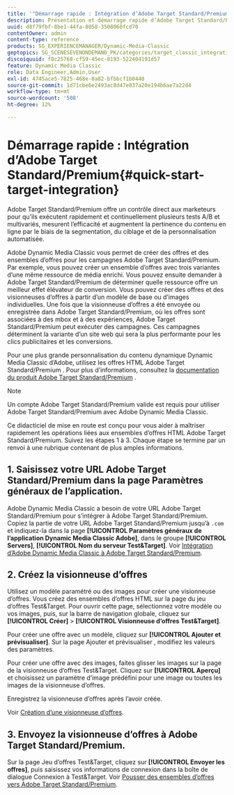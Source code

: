 ```yaml
---
title: '"Démarrage rapide : Intégration d’Adobe Target Standard/Premium"'
description: Présentation et démarrage rapide d’Adobe Target Standard/Premium pour vous aider à maîtriser rapidement les techniques d’intégration d’Adobe Target Standard/Premium.
uuid: d8f79fbf-8be1-44fa-8058-3508060fcd70
contentOwner: admin
content-type: reference
products: SG_EXPERIENCEMANAGER/Dynamic-Media-Classic
geptopics: SG_SCENESEVENONDEMAND_PK/categories/target_classic_integration
discoiquuid: f8c25768-cf59-45ec-8193-522404191d57
feature: Dynamic Media Classic
role: Data Engineer,Admin,User
exl-id: 4745ace5-7825-468e-8a82-bfbbcf1b0440
source-git-commit: 1d71cbe6e2493ac8d47e837a20e194b6ae7a22d4
workflow-type: tm+mt
source-wordcount: '508'
ht-degree: 12%

---
```


# Démarrage rapide : Intégration d’Adobe Target Standard/Premium{#quick-start-target-integration}

Adobe Target Standard/Premium offre un contrôle direct aux marketeurs pour qu’ils exécutent rapidement et continuellement plusieurs tests A/B et multivariés, mesurent l’efficacité et augmentent la pertinence du contenu en ligne par le biais de la segmentation, du ciblage et de la personnalisation automatisée.

Adobe Dynamic Media Classic vous permet de créer des offres et des ensembles d’offres pour les campagnes Adobe Target Standard/Premium. Par exemple, vous pouvez créer un ensemble d’offres avec trois variantes d’une même ressource de média enrichi. Vous pouvez ensuite demander à Adobe Target Standard/Premium de déterminer quelle ressource offre un meilleur effet élévateur de conversion. Vous pouvez créer des offres et des visionneuses d’offres à partir d’un modèle de base ou d’images individuelles. Une fois que la visionneuse d’offres a été envoyée ou enregistrée dans Adobe Target Standard/Premium, où les offres sont associées à des mbox et à des expériences, Adobe Target Standard/Premium peut exécuter des campagnes. Ces campagnes déterminent la variante d’un site web qui sera la plus performante pour les clics publicitaires et les conversions.

Pour une plus grande personnalisation du contenu dynamique Dynamic Media Classic d’Adobe, utilisez les offres HTML Adobe Target Standard/Premium . Pour plus d’informations, consultez la [documentation du produit Adobe Target Standard/Premium](https://experienceleague.adobe.com/docs/target.html) .

>[!NOTE]
>
>Un compte Adobe Target Standard/Premium valide est requis pour utiliser Adobe Target Standard/Premium avec Adobe Dynamic Media Classic.

Ce didacticiel de mise en route est conçu pour vous aider à maîtriser rapidement les opérations liées aux ensembles d’offres HTML Adobe Target Standard/Premium. Suivez les étapes 1 à 3. Chaque étape se termine par un renvoi à une rubrique contenant de plus amples informations.

## 1. Saisissez votre URL Adobe Target Standard/Premium dans la page Paramètres généraux de l’application.

Adobe Dynamic Media Classic a besoin de votre URL Adobe Target Standard/Premium pour s’intégrer à Adobe Target Standard/Premium. Copiez la partie de votre URL Adobe Target Standard/Premium jusqu’à `.com` et indiquez-la dans la page **[!UICONTROL Paramètres généraux de l’application Dynamic Media Classic Adobe]**, dans le groupe **[!UICONTROL Servers]**, **[!UICONTROL Nom du serveur Test&amp;Target]**. Voir [Intégration d’Adobe Dynamic Media Classic à Adobe Target Standard/Premium](integrating-dmc-with-target.md#integrating-dmc-with-target).

## 2. Créez la visionneuse d’offres

Utilisez un modèle paramétré ou des images pour créer une visionneuse d’offres. Vous créez des ensembles d’offres HTML sur la page du jeu d’offres Test&amp;Target. Pour ouvrir cette page, sélectionnez votre modèle ou vos images, puis, sur la barre de navigation globale, cliquez sur **[!UICONTROL Créer]** > **[!UICONTROL Visionneuse d’offres Test&amp;Target]**.

Pour créer une offre avec un modèle, cliquez sur **[!UICONTROL Ajouter et prévisualiser]**. Sur la page Ajouter et prévisualiser , modifiez les valeurs des paramètres.

Pour créer une offre avec des images, faites glisser les images sur la page de la visionneuse d’offres Test&amp;Target. Cliquez sur **[!UICONTROL Aperçu]** et choisissez un paramètre d’image prédéfini pour une image ou toutes les images de la visionneuse d’offres.

Enregistrez la visionneuse d’offres après l’avoir créée.

Voir [Création d’une visionneuse d’offres](creating-offer-set.md#creating_an_offer_set).

## 3. Envoyez la visionneuse d’offres à Adobe Target Standard/Premium.

Sur la page Jeu d’offres Test&amp;Target, cliquez sur **[!UICONTROL Envoyer les offres]**, puis saisissez vos informations de connexion dans la boîte de dialogue Connexion à Test&amp;Target. Voir [Pousser des ensembles d’offres vers Adobe Target Standard/Premium](pushing-offer-sets-target.md#pushing_offer_sets_to_target).
